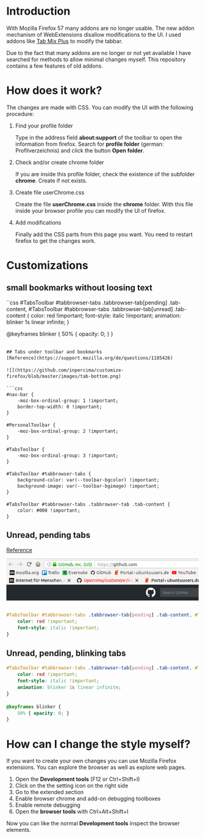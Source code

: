 # Introduction
With Mozilla Firefox 57 many addons are no longer usable.
The new addon mechanism of WebExtensions disallow modifications to the UI.
I used addons like [Tab Mix Plus](https://addons.mozilla.org/de/firefox/addon/tab-mix-plus/) to modify the tabbar.

Due to the fact that many addons are no longer or not yet available I have searched for methods to allow minimal changes myself.
This repository contains a few features of old addons.

# How does it work?
The changes are made with CSS.
You can modify the UI with the following procedure:

1. Find your profile folder

   Type in the address field **about:support** of the toolbar to open the information from firefox.
   Search for **profile folder** (german: Profilverzeichnis) and click the button **Open folder**.

2. Check and/or create chrome folder

   If you are inside this profile folder, check the existence of the subfolder **chrome**.
   Create if not exists.

3. Create file userChrome.css

   Create the file **userChrome.css** inside the **chrome** folder.
   With this file inside your browser profile you can modify the UI of firefox.

4. Add modifications

   Finally add the CSS parts from this page you want.
   You need to restart firefox to get the changes work.

# Customizations

## small bookmarks without loosing text

``css
#TabsToolbar #tabbrowser-tabs .tabbrowser-tab[pending] .tab-content, #TabsToolbar #tabbrowser-tabs .tabbrowser-tab[unread] .tab-content {
    color: red !important;
    font-style: italic !important;
    animation: blinker 1s linear infinite;
}

@keyframes blinker {
    50% { opacity: 0; }
}
```

## Tabs under toolbar and bookmarks
[Reference](https://support.mozilla.org/de/questions/1185426)

![](https://github.com/inpercima/customize-firefox/blob/master/images/tab-bottom.png)

```css
#nav-bar {
    -moz-box-ordinal-group: 1 !important;
    border-top-width: 0 !important;
}

#PersonalToolbar {
    -moz-box-ordinal-group: 2 !important;
}

#TabsToolbar {
    -moz-box-ordinal-group: 3 !important;
}

#TabsToolbar #tabbrowser-tabs {
    background-color: var(--toolbar-bgcolor) !important;
    background-image: var(--toolbar-bgimage) !important;
}

#TabsToolbar #tabbrowser-tabs .tabbrowser-tab .tab-content {
    color: #000 !important;
}
```

## Unread, pending tabs
[Reference](https://developer.mozilla.org/en-US/docs/Mozilla/Tech/XUL/tab)

![](https://github.com/inpercima/customize-firefox/blob/master/images/tab-unread-pending.png)

```css
#TabsToolbar #tabbrowser-tabs .tabbrowser-tab[pending] .tab-content, #TabsToolbar #tabbrowser-tabs .tabbrowser-tab[unread] .tab-content {
    color: red !important;
    font-style: italic !important;
}
```

## Unread, pending, blinking tabs

```css
#TabsToolbar #tabbrowser-tabs .tabbrowser-tab[pending] .tab-content, #TabsToolbar #tabbrowser-tabs .tabbrowser-tab[unread] .tab-content {
    color: red !important;
    font-style: italic !important;
    animation: blinker 1s linear infinite;
}

@keyframes blinker {
    50% { opacity: 0; }
}
```

# How can I change the style myself?
If you want to create your own changes you can use Mozilla Firefox extensions.
You can explore the browser as well as explore web pages.

1. Open the **Development tools** (F12 or Ctrl+Shift+I)
2. Click on the the setting icon on the right side
3. Go to the extended section
4. Enable browser chrome and add-on debugging toolboxes
5. Enable remote debugging
6. Open the **browser tools** with Ctrl+Alt+Shift+I

Now you can like the normal **Development tools** inspect the browser elements.
